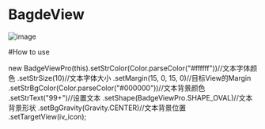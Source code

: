 # BagdeView
![image](https://github.com/crazyqiang/BadgeView/blob/master/Picture.png)   

#How to use

   new BadgeViewPro(this).setStrColor(Color.parseColor("#ffffff"))//文本字体颜色
            .setStrSize(10)//文本字体大小
            .setMargin(15, 0, 15, 0)//目标View的Margin
            .setStrBgColor(Color.parseColor("#000000"))//文本背景颜色
            .setStrText("99+")//设置文本
            .setShape(BadgeViewPro.SHAPE_OVAL)//文本背景形状
            .setBgGravity(Gravity.CENTER)//文本背景位置
            .setTargetView(iv_icon);
